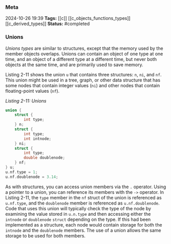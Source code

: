 ### Meta
2024-10-26 19:39
**Tags:** [[c]] [[c_objects_functions_types]] [[c_derived_types]]
**Status:** #completed 

### Unions
*Unions types* are similar to structures, except that the memory used by the member objects overlaps. Unions can contain an object of one type at one time, and an object of a different type at a different time, but never both objects at the same time, and are primarily used to save memory.

Listing 2-11 shows the union `u` that contains three structures: `n`, `ni`, and `nf`. This union might be used in a tree, graph, or other data structure that has some nodes that contain integer values (`ni`) and other nodes that contain floating-point values (`nf`).

*Listing 2-11: Unions*
```C title:unions.c
union {
	struct {
		int type;
	} n;
	struct {
		int type;
		int intnode;
	} ni;
	struct {
		int type;
		double doublenode;
	} nf;
} u;
u.nf.type = 1;
u.nf.doublenode = 3.14;
```

As with structures, you can access union members via the `.` operator. Using a pointer to a union, you can reference its members with the `->` operator. In Listing 2-11, the `type`  member in the `nf` struct of the union is referenced as `u.nf.type`, and the `doublenode` member is referenced as `u.nf.doublenode`. Code that uses this union will typically check the type of the node by examining the value stored in `u.n.type` and then accessing either the `intnode` or `doublenode` `struct` depending on the type. If this had been implemented as a structure, each node would contain storage for both the `intnode` and the `doublenode` members. The use of a union allows the same storage to be used for both members.